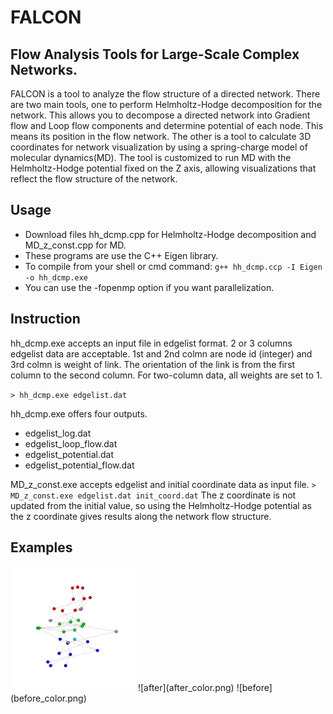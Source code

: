 # FALCON

## Flow Analysis Tools for Large-Scale Complex Networks.

FALCON is a tool to analyze the flow structure of a directed network.
There are two main tools, one to perform Helmholtz-Hodge decomposition for the network.
This allows you to decompose a directed network into Gradient flow and Loop flow components and determine potential of each node. This means its position in the flow network.
The other is a tool to calculate 3D coordinates for network visualization by using a spring-charge model of molecular dynamics(MD).
The tool is customized to run MD with the Helmholtz-Hodge potential fixed on the Z axis, allowing visualizations that reflect the flow structure of the network.


## Usage

- Download files hh_dcmp.cpp for Helmholtz-Hodge decomposition and MD_z_const.cpp for MD.
- These programs are use the C++ Eigen library.
- To compile from your shell or cmd command: `g++ hh_dcmp.ccp -I Eigen -o hh_dcmp.exe`
- You can use the -fopenmp option if you want parallelization.


## Instruction

hh_dcmp.exe accepts an input file in edgelist format.
2 or 3 columns edgelist data are acceptable.
1st and 2nd colmn are node id (integer) and  3rd colmn is weight of link. The orientation of the link is from the first column to the second column. For two-column data, all weights are set to 1.

`> hh_dcmp.exe edgelist.dat`

hh_dcmp.exe offers four outputs.  
- edgelist_log.dat  
- edgelist_loop_flow.dat  
- edgelist_potential.dat  
- edgelist_potential_flow.dat  

MD_z_const.exe accepts edgelist and initial coordinate data as input file.
`> MD_z_const.exe edgelist.dat init_coord.dat`
The z coordinate is not updated from the initial value, so using the Helmholtz-Hodge potential as the z coordinate gives results along the network flow structure.

## Examples

<img src=before_color.png width=200>
![after](after_color.png)
![before](before_color.png)

